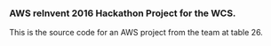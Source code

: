 ### AWS reInvent 2016 Hackathon Project for the WCS.

This is the source code for an AWS project from the team at table 26.


